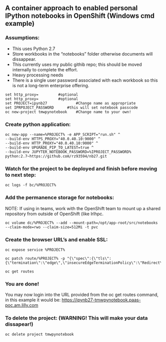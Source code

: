 ## A container approach to enabled personal IPython notebooks in OpenShift (Windows cmd example)


### Assumptions:
* This uses Python 2.7  
* Store workbooks in the “notebooks” folder otherwise documents will dissappear.
* This currently uses my public githib repo; this should be moved internally to complete the effort.
* Heavy processing needs
* There is a single user password associated with each workbook so this is not a long-term enterprise offering.


```
set http_proxy=			#optional  
set http_proxy=			#optional  
set PROJECT=ipynb27             #Change name as appropriate
set IPRPOJECT_PASSWORD		#this will set notebook passcode  
oc new-project tmwpynotebook    #Change name to your own!  
```


### Create python application:

```
oc new-app --name=%PROJECT% -e APP_SCRIPT="run.sh" ^
--build-env HTTPS_PROXY="40.0.40.10:9000" ^
--build-env HTTP_PROXY="40.0.40.10:9000" ^
--build-env UPGRADE_PIP_TO_LATEST=true ^
--build-env JUPYTER_NOTEBOOK_PASSWORD=%IPROJECT_PASSWORD% python:2.7~https://github.com/rz93594/nb27.git
```


### Watch for the project to be deployed and finish before moving to next step:

```
oc logs -f bc/%PROJECT%
```


### Add the permanence storage for notebooks:
NOTE:  If using in teams, work with the OpenShift team to mount up a shared repository from outside of OpenShift (like lrlhpc.  

```
oc volume dc/%PROJECT% --add --mount-path=/opt/app-root/src/notebooks --claim-mode=rwo --claim-size=512Mi -t pvc
```

### Create the browser URL’s and enable SSL:

```
oc expose service %PROJECT%

oc patch route/%PROJECT% -p "{\"spec\":{\"tls\":{\"termination\":\"edge\",\"insecureEdgeTerminationPolicy\":\"Redirect\"}}}"

oc get routes
```

### You are done!

You may now login into the URL provided from the oc get routes command, in this example it would be:
https://ipynb27-tmwpynotebook.paas-poc.am.lilly.com

### To delete the project: (WARNING!  This will make your data dissapear!)

```
oc delete project tmwpynotebook
```


